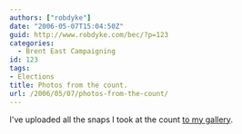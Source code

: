```yaml
---
authors: ["robdyke"]
date: "2006-05-07T15:04:50Z"
guid: http://www.robdyke.com/bec/?p=123
categories:
  - Brent East Campaigning
id: 123
tags:
- Elections
title: Photos from the count.
url: /2006/05/07/photos-from-the-count/
---
```

I've uploaded all the snaps I took at the count [to my gallery](http://www.robdyke.com/gallery2/main.php?g2_view=core.ShowItem&#038;g2_itemId=122&#038;g2_navId=x5cc3ae11 "robdyke.com image gallery").